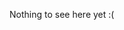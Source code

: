 <!-- ---
title: Courses 

# Listing view
view: compact

# Optional banner image (relative to `assets/media/` folder).
banner:
  caption: ''
  image: ''
--- -->

Nothing to see here yet  :(